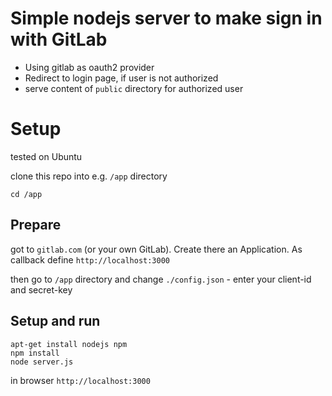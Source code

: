# Simple nodejs server to make sign in with GitLab

* Using gitlab as oauth2 provider
* Redirect to login page, if user is not authorized
* serve content of `public` directory for authorized user

# Setup

tested on Ubuntu

clone this repo into e.g. `/app` directory

```
cd /app
```

## Prepare

got to `gitlab.com` (or your own GitLab). Create there an Application.
As callback define `http://localhost:3000`

then go to `/app` directory and change `./config.json` - enter your client-id and secret-key

## Setup and run


```
apt-get install nodejs npm
npm install
node server.js
```

in browser `http://localhost:3000`
